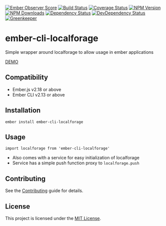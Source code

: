 [![Ember Observer Score](http://emberobserver.com/badges/ember-cli-localforage.svg)](http://emberobserver.com/addons/ember-cli-localforage)
[![Build Status](https://travis-ci.org/devotox/ember-cli-localforage.svg)](http://travis-ci.org/devotox/ember-cli-localforage)
[![Coverage Status](https://codecov.io/gh/devotox/ember-cli-localforage/branch/master/graph/badge.svg)](https://codecov.io/gh/devotox/ember-cli-localforage)
[![NPM Version](https://badge.fury.io/js/ember-cli-localforage.svg)](http://badge.fury.io/js/ember-cli-localforage)
[![NPM Downloads](https://img.shields.io/npm/dm/ember-cli-localforage.svg)](https://www.npmjs.org/package/ember-cli-localforage)
[![Dependency Status](https://david-dm.org/poetic/ember-cli-localforage.svg)](https://david-dm.org/poetic/ember-cli-localforage)
[![DevDependency Status](https://david-dm.org/poetic/ember-cli-localforage/dev-status.svg)](https://david-dm.org/poetic/ember-cli-localforage#info=devDependencies)
[![Greenkeeper](https://badges.greenkeeper.io/devotox/ember-cli-localforage.svg)](https://greenkeeper.io/)

ember-cli-localforage
==============================================================================

Simple wrapper around localforage to allow usage in ember applications

[DEMO](http://devotox.github.io/ember-cli-localforage)


Compatibility
------------------------------------------------------------------------------

* Ember.js v2.18 or above
* Ember CLI v2.13 or above


Installation
------------------------------------------------------------------------------

```
ember install ember-cli-localforage
```

Usage
------------------------------------------------------------------------------

`import localforage from 'ember-cli-localforage'`

- Also comes with a service for easy initialization of localforage
- Service has a simple push function proxy to `localforage.push`

Contributing
------------------------------------------------------------------------------

See the [Contributing](CONTRIBUTING.md) guide for details.

License
------------------------------------------------------------------------------

This project is licensed under the [MIT License](LICENSE.md).
